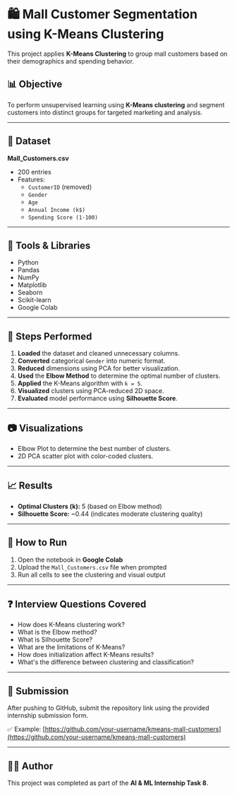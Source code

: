 # 🛍️ Mall Customer Segmentation using K-Means Clustering

This project applies **K-Means Clustering** to group mall customers based on their demographics and spending behavior.

## 📊 Objective

To perform unsupervised learning using **K-Means clustering** and segment customers into distinct groups for targeted marketing and analysis.

---

## 📁 Dataset

**Mall_Customers.csv**  
- 200 entries  
- Features:  
  - `CustomerID` (removed)
  - `Gender`
  - `Age`
  - `Annual Income (k$)`
  - `Spending Score (1-100)`

---

## 🧠 Tools & Libraries

- Python
- Pandas
- NumPy
- Matplotlib
- Seaborn
- Scikit-learn
- Google Colab

---

## 🧪 Steps Performed

1. **Loaded** the dataset and cleaned unnecessary columns.
2. **Converted** categorical `Gender` into numeric format.
3. **Reduced** dimensions using PCA for better visualization.
4. **Used** the **Elbow Method** to determine the optimal number of clusters.
5. **Applied** the K-Means algorithm with `k = 5`.
6. **Visualized** clusters using PCA-reduced 2D space.
7. **Evaluated** model performance using **Silhouette Score**.

---

## 📷 Visualizations

- Elbow Plot to determine the best number of clusters.
- 2D PCA scatter plot with color-coded clusters.

---

## 📈 Results

- **Optimal Clusters (k):** 5 (based on Elbow method)
- **Silhouette Score:** ~0.44 (indicates moderate clustering quality)

---

## 📂 How to Run

1. Open the notebook in **Google Colab**
2. Upload the `Mall_Customers.csv` file when prompted
3. Run all cells to see the clustering and visual output

---

## ❓ Interview Questions Covered

- How does K-Means clustering work?
- What is the Elbow method?
- What is Silhouette Score?
- What are the limitations of K-Means?
- How does initialization affect K-Means results?
- What's the difference between clustering and classification?

---

## 🔗 Submission

After pushing to GitHub, submit the repository link using the provided internship submission form.

✅ Example: [https://github.com/your-username/kmeans-mall-customers](https://github.com/your-username/kmeans-mall-customers)

---

## 🧑‍💻 Author

This project was completed as part of the **AI & ML Internship Task 8**.


